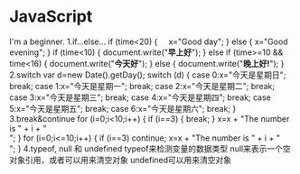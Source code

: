 # JavaScript
I'm a beginner.
1.if...else...
if (time<20) {     x="Good day"; } 
else {     x="Good evening"; }
if (time<10) {     document.write("<b>早上好</b>"); } 
else if (time>=10 && time<16) {     document.write("<b>今天好</b>"); } 
else {     document.write("<b>晚上好!</b>"); }
2.switch
var d=new Date().getDay(); 
switch (d) 
{ 
  case 0:x="今天是星期日"; 
  break; 
  case 1:x="今天是星期一"; 
  break; 
  case 2:x="今天是星期二"; 
  break; 
  case 3:x="今天是星期三"; 
  break; 
  case 4:x="今天是星期四"; 
  break; 
  case 5:x="今天是星期五"; 
  break; 
  case 6:x="今天是星期六"; 
  break; 
}
3.break&continue
for (i=0;i<10;i++)
{
    if (i==3)
    {
        break;
    }
    x=x + "The number is " + i + "<br>";
}
for (i=0;i<=10;i++)
{
    if (i==3) continue;
    x=x + "The number is " + i + "<br>";
}
4.typeof, null 和 undefined
typeof来检测变量的数据类型
null来表示一个空对象引用，或者可以用来清空对象
undefined可以用来清空对象
